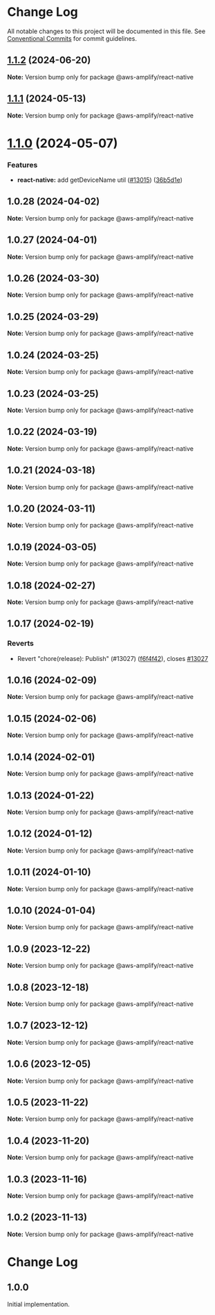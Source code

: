 # Change Log

All notable changes to this project will be documented in this file.
See [Conventional Commits](https://conventionalcommits.org) for commit guidelines.

## [1.1.2](https://github.com/aws-amplify/amplify-js/compare/@aws-amplify/react-native@1.1.1...@aws-amplify/react-native@1.1.2) (2024-06-20)

**Note:** Version bump only for package @aws-amplify/react-native

## [1.1.1](https://github.com/aws-amplify/amplify-js/compare/@aws-amplify/react-native@1.1.0...@aws-amplify/react-native@1.1.1) (2024-05-13)

**Note:** Version bump only for package @aws-amplify/react-native

# [1.1.0](https://github.com/aws-amplify/amplify-js/compare/@aws-amplify/react-native@1.0.28...@aws-amplify/react-native@1.1.0) (2024-05-07)

### Features

- **react-native:** add getDeviceName util ([#13015](https://github.com/aws-amplify/amplify-js/issues/13015)) ([36b5d1e](https://github.com/aws-amplify/amplify-js/commit/36b5d1ef6c6151edfe26213a03eb4a1051058ca4))

## 1.0.28 (2024-04-02)

**Note:** Version bump only for package @aws-amplify/react-native

## 1.0.27 (2024-04-01)

**Note:** Version bump only for package @aws-amplify/react-native

## 1.0.26 (2024-03-30)

**Note:** Version bump only for package @aws-amplify/react-native

## 1.0.25 (2024-03-29)

**Note:** Version bump only for package @aws-amplify/react-native

## 1.0.24 (2024-03-25)

**Note:** Version bump only for package @aws-amplify/react-native

## 1.0.23 (2024-03-25)

**Note:** Version bump only for package @aws-amplify/react-native

## 1.0.22 (2024-03-19)

**Note:** Version bump only for package @aws-amplify/react-native

## 1.0.21 (2024-03-18)

**Note:** Version bump only for package @aws-amplify/react-native

## 1.0.20 (2024-03-11)

**Note:** Version bump only for package @aws-amplify/react-native

## 1.0.19 (2024-03-05)

**Note:** Version bump only for package @aws-amplify/react-native

## 1.0.18 (2024-02-27)

**Note:** Version bump only for package @aws-amplify/react-native

## 1.0.17 (2024-02-19)

### Reverts

- Revert "chore(release): Publish" (#13027) ([f6f4f42](https://github.com/aws-amplify/amplify-js/commit/f6f4f42befa04ed3c1502fa0adf17c6700abfddf)), closes [#13027](https://github.com/aws-amplify/amplify-js/issues/13027)

## 1.0.16 (2024-02-09)

**Note:** Version bump only for package @aws-amplify/react-native

## 1.0.15 (2024-02-06)

**Note:** Version bump only for package @aws-amplify/react-native

## 1.0.14 (2024-02-01)

**Note:** Version bump only for package @aws-amplify/react-native

## 1.0.13 (2024-01-22)

**Note:** Version bump only for package @aws-amplify/react-native

## 1.0.12 (2024-01-12)

**Note:** Version bump only for package @aws-amplify/react-native

## 1.0.11 (2024-01-10)

**Note:** Version bump only for package @aws-amplify/react-native

## 1.0.10 (2024-01-04)

**Note:** Version bump only for package @aws-amplify/react-native

## 1.0.9 (2023-12-22)

**Note:** Version bump only for package @aws-amplify/react-native

## 1.0.8 (2023-12-18)

**Note:** Version bump only for package @aws-amplify/react-native

## 1.0.7 (2023-12-12)

**Note:** Version bump only for package @aws-amplify/react-native

## 1.0.6 (2023-12-05)

**Note:** Version bump only for package @aws-amplify/react-native

## 1.0.5 (2023-11-22)

**Note:** Version bump only for package @aws-amplify/react-native

## 1.0.4 (2023-11-20)

**Note:** Version bump only for package @aws-amplify/react-native

## 1.0.3 (2023-11-16)

**Note:** Version bump only for package @aws-amplify/react-native

## 1.0.2 (2023-11-13)

**Note:** Version bump only for package @aws-amplify/react-native

# Change Log

## 1.0.0

Initial implementation.
